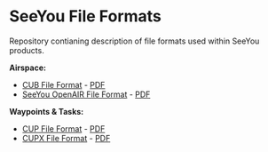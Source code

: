 # SeeYou File Formats

Repository contianing description of file formats used within SeeYou products.

**Airspace:**
- [CUB File Format](CUB_file_format.md) - [PDF](https://github.com/naviter/seeyou_file_formats/releases/latest/download/CUB_file_format.pdf)
- [SeeYou OpenAIR File Format](OpenAir_File_Format_Support.md) - [PDF](https://github.com/naviter/seeyou_file_formats/releases/latest/download/OpenAir_File_Format_Support.pdf)

**Waypoints & Tasks:**
- [CUP File Format](CUP_file_format.md) - [PDF](https://github.com/naviter/seeyou_file_formats/releases/latest/download/CUP_file_format.pdf)
- [CUPX File Format](CUPX_file_format.md) - [PDF](https://github.com/naviter/seeyou_file_formats/releases/latest/download/CUPX_file_format.pdf)
